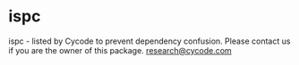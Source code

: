 # ispc
ispc - listed by Cycode to prevent dependency confusion.
Please contact us if you are the owner of this package.
research@cycode.com
